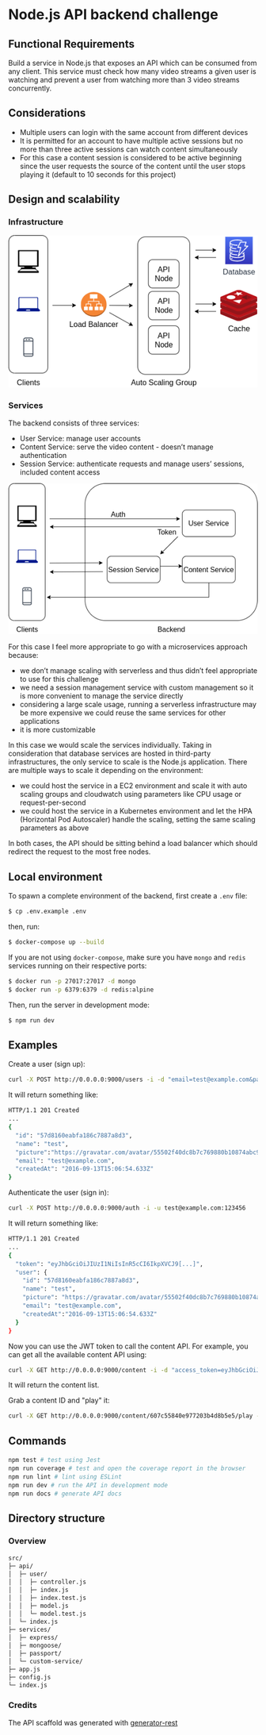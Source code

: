 # Node.js API backend challenge

## Functional Requirements
Build a service in Node.js that exposes an API which can be consumed from any client.
This service must check how many video streams a given user is watching and prevent a user
from watching more than 3 video streams concurrently.

## Considerations
- Multiple users can login with the same account from different devices
- It is permitted for an account to have multiple active sessions but no more than three active sessions can watch content simultaneously
- For this case a content session is considered to be active beginning since the user requests the source of the content until the user stops playing it (default to 10 seconds for this project)

## Design and scalability

### Infrastructure
![infrastructure](./assets/images/infra.png?raw=true)

### Services

The backend consists of three services: 
- User Service: manage user accounts
- Content Service: serve the video content - doesn’t manage authentication
- Session Service: authenticate requests and manage users’ sessions, included content access

![services](./assets/images/services.png?raw=true)

For this case I feel more appropriate to go with a microservices approach because:
- we don’t manage scaling with serverless and thus didn’t feel appropriate to use for this challenge
- we need a session management service with custom management so it is more convenient to manage the service directly
- considering a large scale usage, running a serverless infrastructure may be more expensive
we could reuse the same services for other applications
- it is more customizable

In this case we would scale the services individually. Taking in consideration that database services are hosted in third-party infrastructures, the only service to scale is the Node.js application.
There are multiple ways to scale it depending on the environment: 
- we could host the service in a EC2 environment and scale it with auto scaling groups and cloudwatch using parameters like CPU usage or request-per-second
- we could host the service in a Kubernetes environment and let the HPA (Horizontal Pod Autoscaler) handle the scaling, setting the same scaling parameters as above

In both cases, the API should be sitting behind a load balancer which should redirect the request to the most free nodes.


## Local environment
To spawn a complete environment of the backend, first create a `.env` file:
```bash
$ cp .env.example .env
```

then, run:
```bash
$ docker-compose up --build
```

If you are not using `docker-compose`, make sure you have `mongo` and `redis` services running on their respective ports:

```bash
$ docker run -p 27017:27017 -d mongo
$ docker run -p 6379:6379 -d redis:alpine
```

Then, run the server in development mode:

```bash
$ npm run dev
```
## Examples
Create a user (sign up):
```bash
curl -X POST http://0.0.0.0:9000/users -i -d "email=test@example.com&password=123456"
```

It will return something like:
```bash
HTTP/1.1 201 Created
...
{
  "id": "57d8160eabfa186c7887a8d3",
  "name": "test",
  "picture":"https://gravatar.com/avatar/55502f40dc8b7c769880b10874abc9d0?d=identicon",
  "email": "test@example.com",
  "createdAt": "2016-09-13T15:06:54.633Z"
}
```

Authenticate the user (sign in):
```bash
curl -X POST http://0.0.0.0:9000/auth -i -u test@example.com:123456
```

It will return something like:
```bash
HTTP/1.1 201 Created
...
{
  "token": "eyJhbGciOiJIUzI1NiIsInR5cCI6IkpXVCJ9[...]",
  "user": {
    "id": "57d8160eabfa186c7887a8d3",
    "name": "test",
    "picture": "https://gravatar.com/avatar/55502f40dc8b7c769880b10874abc9d0?d=identicon",
    "email": "test@example.com",
    "createdAt":"2016-09-13T15:06:54.633Z"
  }
}
```

Now you can use the JWT token to call the content API. For example, you can get all the available content API using:
```bash
curl -X GET http://0.0.0.0:9000/content -i -d "access_token=eyJhbGciOiJIUzI1NiIsInR5cCI6IkpXVCJ9[...]"
```

It will return the content list.

Grab a content ID and "play" it:
```bash
curl -X GET http://0.0.0.0:9000/content/607c55840e977203b4d8b5e5/play -i -d "access_token=eyJhbGciOiJIUzI1NiIsInR5cCI6IkpXVCJ9[...]"
```

## Commands

```bash
npm test # test using Jest
npm run coverage # test and open the coverage report in the browser
npm run lint # lint using ESLint
npm run dev # run the API in development mode
npm run docs # generate API docs
```

## Directory structure

### Overview

```
src/
├─ api/
│  ├─ user/
│  │  ├─ controller.js
│  │  ├─ index.js
│  │  ├─ index.test.js
│  │  ├─ model.js
│  │  └─ model.test.js
│  └─ index.js
├─ services/
│  ├─ express/
│  ├─ mongoose/
│  ├─ passport/
│  └─ custom-service/
├─ app.js
├─ config.js
└─ index.js
```

### Credits
The API scaffold was generated with [generator-rest](https://github.com/diegohaz/generator-rest)
